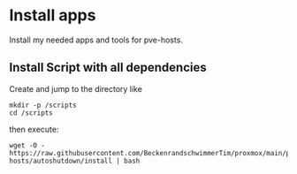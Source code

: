 # Install apps
Install my needed apps and tools for pve-hosts.

## Install Script with all dependencies
Create and jump to the directory like
```
mkdir -p /scripts
cd /scripts
```
then execute:
```
wget -O - https://raw.githubusercontent.com/BeckenrandschwimmerTim/proxmox/main/pve-hosts/autoshutdown/install | bash
```
